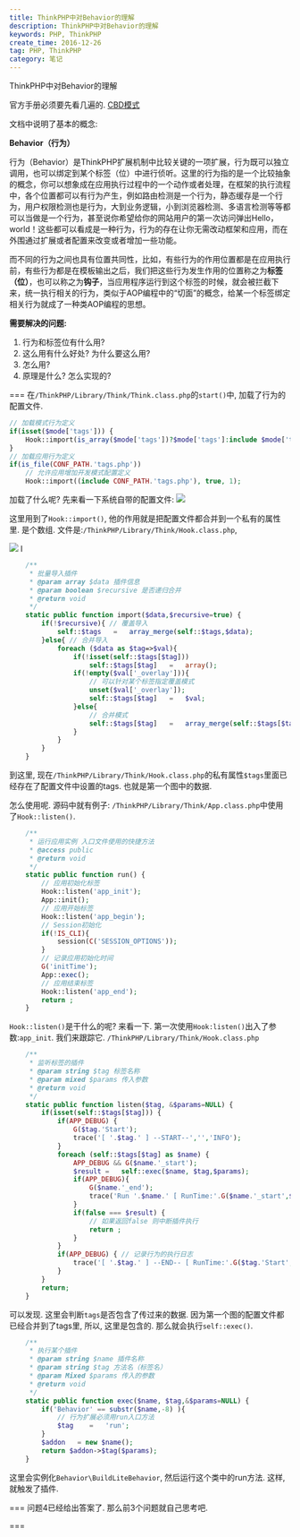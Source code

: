 ```yaml
---
title: ThinkPHP中对Behavior的理解
description: ThinkPHP中对Behavior的理解
keywords: PHP, ThinkPHP
create_time: 2016-12-26
tag: PHP, ThinkPHP
category: 笔记
---
```


ThinkPHP中对Behavior的理解

官方手册必须要先看几遍的. [CBD模式](http://www.kancloud.cn/manual/thinkphp/1699)

文档中说明了基本的概念:

**Behavior（行为）**

行为（Behavior）是ThinkPHP扩展机制中比较关键的一项扩展，行为既可以独立调用，也可以绑定到某个标签（位）中进行侦听。这里的行为指的是一个比较抽象的概念，你可以想象成在应用执行过程中的一个动作或者处理，在框架的执行流程中，各个位置都可以有行为产生，例如路由检测是一个行为，静态缓存是一个行为，用户权限检测也是行为，大到业务逻辑，小到浏览器检测、多语言检测等等都可以当做是一个行为，甚至说你希望给你的网站用户的第一次访问弹出Hello，world！这些都可以看成是一种行为，行为的存在让你无需改动框架和应用，而在外围通过扩展或者配置来改变或者增加一些功能。

而不同的行为之间也具有位置共同性，比如，有些行为的作用位置都是在应用执行前，有些行为都是在模板输出之后，我们把这些行为发生作用的位置称之为**标签（位）**，也可以称之为**钩子**，当应用程序运行到这个标签的时候，就会被拦截下来，统一执行相关的行为，类似于AOP编程中的“切面”的概念，给某一个标签绑定相关行为就成了一种类AOP编程的思想。


**需要解决的问题:**
1. 行为和标签位有什么用?
2. 这么用有什么好处? 为什么要这么用?
3. 怎么用?
4. 原理是什么? 怎么实现的?


===
在`/ThinkPHP/Library/Think/Think.class.php`的`start()`中, 加载了行为的配置文件.

```php
// 加载模式行为定义
if(isset($mode['tags'])) {
    Hook::import(is_array($mode['tags'])?$mode['tags']:include $mode['tags']);
}
// 加载应用行为定义
if(is_file(CONF_PATH.'tags.php'))
    // 允许应用增加开发模式配置定义
    Hook::import((include CONF_PATH.'tags.php'), true, 1);   

```

加载了什么呢? 先来看一下系统自带的配置文件:
![](/images/14827486260286.jpg)


这里用到了`Hook::import()`, 他的作用就是把配置文件都合并到一个私有的属性里. 是个数组. 
文件是:`/ThinkPHP/Library/Think/Hook.class.php`, 

![](/images/14827481478003.jpg)
I

```php
    /**
     * 批量导入插件
     * @param array $data 插件信息
     * @param boolean $recursive 是否递归合并
     * @return void
     */
    static public function import($data,$recursive=true) {
        if(!$recursive){ // 覆盖导入
            self::$tags   =   array_merge(self::$tags,$data);
        }else{ // 合并导入
            foreach ($data as $tag=>$val){
                if(!isset(self::$tags[$tag]))
                    self::$tags[$tag]   =   array();            
                if(!empty($val['_overlay'])){
                    // 可以针对某个标签指定覆盖模式
                    unset($val['_overlay']);
                    self::$tags[$tag]   =   $val;
                }else{
                    // 合并模式
                    self::$tags[$tag]   =   array_merge(self::$tags[$tag],$val);
                }
            }            
        }
    }
```

到这里, 现在`/ThinkPHP/Library/Think/Hook.class.php`的私有属性`$tags`里面已经存在了配置文件中设置的tags. 也就是第一个图中的数据.


怎么使用呢. 源码中就有例子:
`/ThinkPHP/Library/Think/App.class.php`中使用了`Hook::listen()`.

```php
    /**
     * 运行应用实例 入口文件使用的快捷方法
     * @access public
     * @return void
     */
    static public function run() {
        // 应用初始化标签
        Hook::listen('app_init');
        App::init();
        // 应用开始标签
        Hook::listen('app_begin');
        // Session初始化
        if(!IS_CLI){
            session(C('SESSION_OPTIONS'));
        }
        // 记录应用初始化时间
        G('initTime');
        App::exec();
        // 应用结束标签
        Hook::listen('app_end');
        return ;
    }
```

`Hook::listen()`是干什么的呢? 来看一下. 第一次使用`Hook:listen()`出入了参数:`app_init`. 我们来跟踪它.
`/ThinkPHP/Library/Think/Hook.class.php`

```php
    /**
     * 监听标签的插件
     * @param string $tag 标签名称
     * @param mixed $params 传入参数
     * @return void
     */
    static public function listen($tag, &$params=NULL) {
        if(isset(self::$tags[$tag])) {
            if(APP_DEBUG) {
                G($tag.'Start');
                trace('[ '.$tag.' ] --START--','','INFO');
            }
            foreach (self::$tags[$tag] as $name) {
                APP_DEBUG && G($name.'_start');
                $result =   self::exec($name, $tag,$params);
                if(APP_DEBUG){
                    G($name.'_end');
                    trace('Run '.$name.' [ RunTime:'.G($name.'_start',$name.'_end',6).'s ]','','INFO');
                }
                if(false === $result) {
                    // 如果返回false 则中断插件执行
                    return ;
                }
            }
            if(APP_DEBUG) { // 记录行为的执行日志
                trace('[ '.$tag.' ] --END-- [ RunTime:'.G($tag.'Start',$tag.'End',6).'s ]','','INFO');
            }
        }
        return;
    }
```

可以发现. 这里会判断`tags`是否包含了传过来的数据. 因为第一个图的配置文件都已经合并到了tags里, 所以, 这里是包含的. 那么就会执行`self::exec()`.

```php
    /**
     * 执行某个插件
     * @param string $name 插件名称
     * @param string $tag 方法名（标签名）     
     * @param Mixed $params 传入的参数
     * @return void
     */
    static public function exec($name, $tag,&$params=NULL) {
        if('Behavior' == substr($name,-8) ){
            // 行为扩展必须用run入口方法
            $tag    =   'run';
        }
        $addon   = new $name();
        return $addon->$tag($params);
    }
```

这里会实例化`Behavior\BuildLiteBehavior`, 然后运行这个类中的run方法.
这样, 就触发了插件.



===
问题4已经给出答案了. 那么前3个问题就自己思考吧.

===














